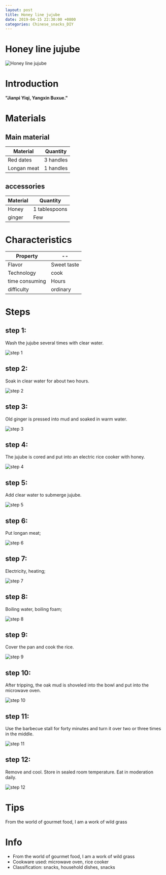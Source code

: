 ```yaml
---
layout: post
title: Honey line jujube
date: 2019-04-15 22:30:00 +0800
categories: Chinese_snacks_DIY
---
```


# Honey line jujube

![Honey line jujube]({{site.baseurl}}/img/408297/408297.jpg)

# Introduction

**"Jianpi Yiqi, Yangxin Buxue."**

# Materials


## Main material

Material|Quantity
--|--
Red dates|3 handles
Longan meat|1 handles

## accessories

Material|Quantity
--|--
Honey|1 tablespoons
ginger|Few

# Characteristics

Property|--
--|--
Flavor|Sweet taste
Technology|cook
time consuming|Hours
difficulty|ordinary

# Steps

## step 1:

Wash the jujube several times with clear water.

![step 1]({{site.baseurl}}/img/408297/1.jpg)

## step 2:

Soak in clear water for about two hours.

![step 2]({{site.baseurl}}/img/408297/2.jpg)

## step 3:

Old ginger is pressed into mud and soaked in warm water.

![step 3]({{site.baseurl}}/img/408297/3.jpg)

## step 4:

The jujube is cored and put into an electric rice cooker with honey.

![step 4]({{site.baseurl}}/img/408297/4.jpg)

## step 5:

Add clear water to submerge jujube.

![step 5]({{site.baseurl}}/img/408297/5.jpg)

## step 6:

Put longan meat;

![step 6]({{site.baseurl}}/img/408297/6.jpg)

## step 7:

Electricity, heating;

![step 7]({{site.baseurl}}/img/408297/7.jpg)

## step 8:

Boiling water, boiling foam;

![step 8]({{site.baseurl}}/img/408297/8.jpg)

## step 9:

Cover the pan and cook the rice.

![step 9]({{site.baseurl}}/img/408297/9.jpg)

## step 10:

After tripping, the oak mud is shoveled into the bowl and put into the microwave oven.

![step 10]({{site.baseurl}}/img/408297/10.jpg)

## step 11:

Use the barbecue stall for forty minutes and turn it over two or three times in the middle.

![step 11]({{site.baseurl}}/img/408297/11.jpg)

## step 12:

Remove and cool. Store in sealed room temperature. Eat in moderation daily.

![step 12]({{site.baseurl}}/img/408297/12.jpg)

# Tips

From the world of gourmet food, I am a work of wild grass

# Info

- From the world of gourmet food, I am a work of wild grass
- Cookware used: microwave oven, rice cooker
- Classification: snacks, household dishes, snacks